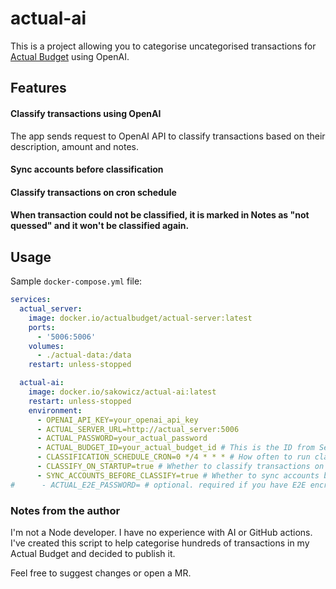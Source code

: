 # actual-ai

This is a project allowing you to categorise uncategorised transactions for [Actual Budget](https://actualbudget.org/) using OpenAI.

## Features

#### Classify transactions using OpenAI

The app sends request to OpenAI API to classify transactions based on their description, amount and notes.

#### Sync accounts before classification

#### Classify transactions on cron schedule

#### When transaction could not be classified, it is marked in Notes as "not quessed" and it won't be classified again.


## Usage

Sample `docker-compose.yml` file:

```yaml
services:
  actual_server:
    image: docker.io/actualbudget/actual-server:latest
    ports:
      - '5006:5006'
    volumes:
      - ./actual-data:/data
    restart: unless-stopped

  actual-ai:
    image: docker.io/sakowicz/actual-ai:latest
    restart: unless-stopped
    environment:
      - OPENAI_API_KEY=your_openai_api_key
      - ACTUAL_SERVER_URL=http://actual_server:5006
      - ACTUAL_PASSWORD=your_actual_password
      - ACTUAL_BUDGET_ID=your_actual_budget_id # This is the ID from Settings → Show advanced settings → Sync ID
      - CLASSIFICATION_SCHEDULE_CRON=0 */4 * * * # How often to run classification.
      - CLASSIFY_ON_STARTUP=true # Whether to classify transactions on startup (don't wait for cron schedule)
      - SYNC_ACCOUNTS_BEFORE_CLASSIFY=true # Whether to sync accounts before classification
#      - ACTUAL_E2E_PASSWORD= # optional. required if you have E2E encryption
```

### Notes from the author

I'm not a Node developer.
I have no experience with AI or GitHub actions.
I've created this script to help categorise hundreds of transactions in my Actual Budget and decided to publish it.

Feel free to suggest changes or open a MR.
